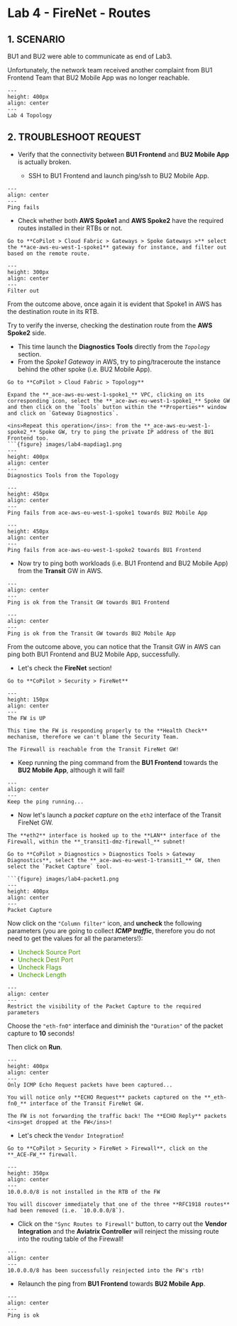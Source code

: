 # Lab 4 - FireNet - Routes

## 1. SCENARIO

BU1 and BU2 were able to communicate as end of Lab3.

Unfortunately, the network team received another complaint from BU1 Frontend Team that BU2 Mobile App was no longer reachable.

```{figure} images/lab4-topology.png
---
height: 400px
align: center
---
Lab 4 Topology
```

## 2. TROUBLESHOOT REQUEST

- Verify that the connectivity between **BU1 Frontend** and **BU2 Mobile App** is actually broken.

  - SSH to BU1 Frontend and launch ping/ssh to BU2 Mobile App.

```{figure} images/lab4-pingunsucc.png
---
align: center
---
Ping fails
```

- Check whether both **AWS Spoke1** and **AWS Spoke2** have the required routes installed in their RTBs or not.

```{tip}
Go to **CoPilot > Cloud Fabric > Gateways > Spoke Gateways >** select the **ace-aws-eu-west-1-spoke1** gateway for instance, and filter out based on the remote route.
```

```{figure} images/lab4-filter.png
---
height: 300px
align: center
---
Filter out
```

From the outcome above, once again it is evident that Spoke1 in AWS has the destination route in its RTB.

Try to verify the inverse, checking the destination route from the **AWS Spoke2** side.

- This time launch the **Diagnostics Tools** directly from the *`Topology`* section.
- From the *Spoke1 Gateway* in AWS, try to ping/traceroute the instance behind the other spoke (i.e. BU2 Mobile App).

```{tip}
Go to **CoPilot > Cloud Fabric > Topology**

Expand the **_ace-aws-eu-west-1-spoke1_** VPC, clicking on its corresponding icon, select the **_ace-aws-eu-west-1-spoke1_** Spoke GW and then click on the `Tools` button within the **Properties** window and click on `Gateway Diagnostics`.

<ins>Repeat this operation</ins>: from the **_ace-aws-eu-west-1-spoke2_** Spoke GW, try to ping the private IP address of the BU1 Frontend too.
```{figure} images/lab4-mapdiag1.png
---
height: 400px
align: center
---
Diagnostics Tools from the Topology
```

```{figure} images/lab4-pingfails2.png
---
height: 450px
align: center
---
Ping fails from ace-aws-eu-west-1-spoke1 towards BU2 Mobile App
```

```{figure} images/lab4-pingfails.png
---
height: 450px
align: center
---
Ping fails from ace-aws-eu-west-1-spoke2 towards BU1 Frontend
```

- Now try to ping both workloads (i.e. BU1 Frontend and BU2 Mobile App) from the **Transit** GW in AWS.

```{figure} images/lab3-bu1ping.png
---
align: center
---
Ping is ok from the Transit GW towards BU1 Frontend
```

```{figure} images/lab3-bu2ping.png
---
align: center
---
Ping is ok from the Transit GW towards BU2 Mobile App
```

From the outcome above, you can notice that the Transit GW in AWS can ping both BU1 Frontend and BU2 Mobile App, successfully.

- Let's check the **FireNet** section!

```{tip}
Go to **CoPilot > Security > FireNet**
```

```{figure} images/lab4-firewallok.png
---
height: 150px
align: center
---
The FW is UP
```

```{note}
This time the FW is responding properly to the **Health Check** mechanism, therefore we can't blame the Security Team.

The Firewall is reachable from the Transit FireNet GW!
```

- Keep running the ping command from the **BU1 Frontend** towards the **BU2 Mobile App**, although it will fail!

```{figure} images/lab4-keepit.png
---
align: center
---
Keep the ping running...
```

- Now let's launch a *packet capture* on the `eth2` interface of the Transit FireNet GW.

```{important}
The **eth2** interface is hooked up to the **LAN** interface of the Firewall, within the **_transit1-dmz-firewall_** subnet!
```

```{tip}
Go to **CoPilot > Diagnostics > Diagnostics Tools > Gateway Diagnostics**, select the **_ace-aws-eu-west-1-transit1_** GW, then select the `Packet Capture` tool.

```{figure} images/lab4-packet1.png
---
height: 400px
align: center
---
Packet Capture
```


Now click on the `"Column filter"` icon, and **uncheck** the following parameters (you are going to collect **_ICMP traffic_**, therefore you do not need to get the values for all the parameters!):

  - <span style='color:#479608'>Uncheck Source Port</span>
  - <span style='color:#479608'>Uncheck Dest Port</span>
  - <span style='color:#479608'>Uncheck Flags</span>
  - <span style='color:#479608'>Uncheck Length</span>
  
```{figure} images/lab4-packet2.png
---
align: center
---
Restrict the visibility of the Packet Capture to the required parameters
```

Choose the `"eth-fn0"` interface and diminish the `"Duration"` of the packet capture to **10** seconds!

Then click on **Run**.

```{figure} images/lab4-packet3.png
---
height: 400px
align: center
---
Only ICMP Echo Request packets have been captured...
```

```{important}
You will notice only **ECHO Request** packets captured on the **_eth-fn0_** interface of the Transit FireNet GW.

The FW is not forwarding the traffic back! The **ECHO Reply** packets <ins>get dropped at the FW</ins>!
```

- Let's check the `Vendor Integration`!

```{tip}
Go to **CoPilot > Security > FireNet > Firewall**, click on the **_ACE-FW_** firewall.
```

```{figure} images/lab4-vendor1.png
---
height: 350px
align: center
---
10.0.0.0/8 is not installed in the RTB of the FW
```

```{note}
You will discover immediately that one of the three **RFC1918 routes** had been removed (i.e. `10.0.0.0/8`).
```

- Click on the `"Sync Routes to Firewall"` button, to carry out the **Vendor Integration** and the **Aviatrix Controller** will reinject the missing route into the routing table of the Firewall!

```{figure} images/lab4-vendor2.png
---
align: center
---
10.0.0.0/8 has been successfully reinjected into the FW's rtb!
```

- Relaunch the ping from **BU1 Frontend** towards **BU2 Mobile App**.

```{figure} images/lab4-pingworks.png
---
align: center
---
Ping is ok
```
